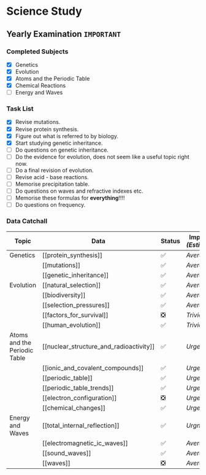 # Science Study
## Yearly Examination `IMPORTANT`
### Completed Subjects
- [x] Genetics
- [x] Evolution
- [x] Atoms and the Periodic Table
- [x] Chemical Reactions
- [ ] Energy and Waves
### Task List
- [x] Revise mutations.
- [x] Revise protein synthesis.
- [x] Figure out what is referred to by biology.
- [x] Start studying genetic inheritance.
- [ ] Do questions on genetic inheritance.
- [ ] Do the evidence for evolution, does  not seem like a useful topic right now.
- [ ] Do a final revision of evolution.
- [ ] Revise acid - base reactions.
- [ ] Memorise precipitation  table.
- [ ] Do questions on waves and refractive indexes etc.
- [ ] Memorise these formulas for **everything**!!!!
- [ ] Do questions on frequency.

### Data Catchall
| Topic                        | Data                                    | Status | Importance *(Estimations)* |
| ---------------------------- | --------------------------------------- | ------ | -------------------------- |
| Genetics                     | [[protein_synthesis]]                   | ✅     | *Average*                  |
|                              | [[mutations]]                           | ✅     | *Average*                  |
|                              | [[genetic_inheritance]]                 | ✅     | *Average*                  |
| Evolution                    | [[natural_selection]]                   | ✅     | *Average*                  |
|                              | [[biodiversity]]                        | ✅     | *Average*                  |
|                              | [[selection_pressures]]                 | ✅     | *Average*                  |
|                              | [[factors_for_survival]]                | ❎     | *Trivial*                  |
|                              | [[human_evolution]]                     | ✅     | *Trivial*                  |
| Atoms and the Periodic Table | [[nuclear_structure_and_radioactivity]] | ✅     | *Urgent*                   |
|                              | [[ionic_and_covalent_compounds]]        | ✅     | *Urgent*                   |
|                              | [[periodic_table]]                      | ✅     | *Urgent*                   |
|                              | [[periodic_table_trends]]               | ✅     | *Urgent*                   |
|                              | [[electron_configuration]]              | ❎     | *Urgent*                   |
|                              | [[chemical_changes]]                    | ✅     | *Urgent*                   |
| Energy and Waves             | [[total_internal_reflection]]           | ✅     | *Urgnet*                   |
|                              | [[electromagnetic_ic_waves]]            | ✅     | *Average*                  |
|                              | [[sound_waves]]                         | ✅     | *Average*                  |
|                              | [[waves]]                                        |❎       |              *Average*              |
